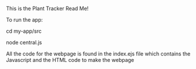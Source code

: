 This is the Plant Tracker Read Me!


To run the app: 

cd my-app/src 

node central.js


All the code for the webpage is found in the index.ejs file which contains the Javascript and the HTML code to make the webpage
